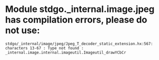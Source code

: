 # Module stdgo._internal.image.jpeg has compilation errors, please do not use:
```
stdgo/_internal/image/jpeg/Jpeg_T_decoder_static_extension.hx:567: characters 13-67 : Type not found : _internal.image.internal.imageutil.Imageutil_drawYCbCr

```

